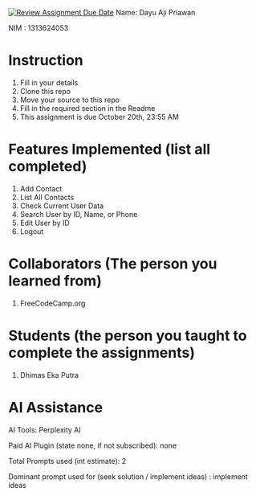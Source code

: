 [![Review Assignment Due Date](https://classroom.github.com/assets/deadline-readme-button-22041afd0340ce965d47ae6ef1cefeee28c7c493a6346c4f15d667ab976d596c.svg)](https://classroom.github.com/a/uAfN8jpt)
Name: Dayu Aji Priawan

NIM : 1313624053

# Instruction
1. Fill in your details
2. Clone this repo
3. Move your source to this repo
4. Fill in the required section in the Readme
5. This assignment is due October 20th, 23:55 AM

# Features Implemented (list all completed)
1. Add Contact
2. List All Contacts
3. Check Current User Data
4. Search User by ID, Name, or Phone
5. Edit User by ID
6. Logout 

# Collaborators (The person you learned from)
1. FreeCodeCamp.org

# Students (the person you taught to complete the assignments)
1. Dhimas Eka Putra

# AI Assistance
AI Tools: Perplexity AI

Paid AI Plugin (state none, if not subscribed): none

Total Prompts used (int estimate): 2

Dominant prompt used for (seek solution / implement ideas) : implement ideas
